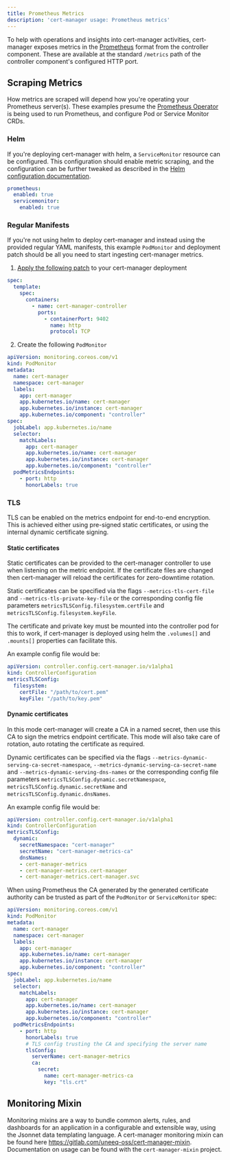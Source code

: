 ```yaml
---
title: Prometheus Metrics
description: 'cert-manager usage: Prometheus metrics'
---
```


To help with operations and insights into cert-manager activities, cert-manager exposes metrics in the [Prometheus](https://prometheus.io/) format from the controller component. These are available at the standard `/metrics` path of the controller component's configured HTTP port.

## Scraping Metrics

How metrics are scraped will depend how you're operating your Prometheus server(s). These examples presume the [Prometheus Operator](https://github.com/prometheus-operator/prometheus-operator) is being used to run Prometheus, and configure Pod or Service Monitor CRDs.

### Helm

If you're deploying cert-manager with helm, a `ServiceMonitor` resource can be configured. This configuration should enable metric scraping, and the configuration can be further tweaked as described in the [Helm configuration documentation](https://github.com/cert-manager/cert-manager/blob/master/deploy/charts/cert-manager/README.template.md#configuration).

```yaml
prometheus:
  enabled: true
  servicemonitor:
    enabled: true
```

### Regular Manifests

If you're not using helm to deploy cert-manager and instead using the provided regular YAML manifests, this example `PodMonitor` and deployment patch should be all you need to start ingesting cert-manager metrics.

1. [Apply the following patch](https://kubernetes.io/docs/tasks/manage-kubernetes-objects/update-api-object-kubectl-patch/#use-a-strategic-merge-patch-to-update-a-deployment) to your cert-manager deployment

```yaml
spec:
  template:
    spec:
      containers:
        - name: cert-manager-controller
          ports:
            - containerPort: 9402
              name: http
              protocol: TCP
```

2. Create the following `PodMonitor`

```yaml
apiVersion: monitoring.coreos.com/v1
kind: PodMonitor
metadata:
  name: cert-manager
  namespace: cert-manager
  labels:
    app: cert-manager
    app.kubernetes.io/name: cert-manager
    app.kubernetes.io/instance: cert-manager
    app.kubernetes.io/component: "controller"
spec:
  jobLabel: app.kubernetes.io/name
  selector:
    matchLabels:
      app: cert-manager
      app.kubernetes.io/name: cert-manager
      app.kubernetes.io/instance: cert-manager
      app.kubernetes.io/component: "controller"
  podMetricsEndpoints:
    - port: http
      honorLabels: true
```

### TLS

TLS can be enabled on the metrics endpoint for end-to-end encryption. This is achieved either using pre-signed static certificates, or using the internal dynamic certificate signing.

#### Static certificates

Static certificates can be provided to the cert-manager controller to use when listening on the metric endpoint. If the certificate files are changed then cert-manager will reload the certificates for zero-downtime rotation.

Static certificates can be specified via the flags `--metrics-tls-cert-file` and `--metrics-tls-private-key-file` or the corresponding config file parameters `metricsTLSConfig.filesystem.certFile` and `metricsTLSConfig.filesystem.keyFile`.

The certificate and private key must be mounted into the controller pod for this to work, if cert-manager is deployed using helm the `.volumes[]` and `.mounts[]` properties can facilitate this.

An example config file would be:

```yaml
apiVersion: controller.config.cert-manager.io/v1alpha1
kind: ControllerConfiguration
metricsTLSConfig:
  filesystem:
    certFile: "/path/to/cert.pem"
    keyFile: "/path/to/key.pem"
```

#### Dynamic certificates

In this mode cert-manager will create a CA in a named secret, then use this CA to sign the metrics endpoint certificate. This mode will also take care of rotation, auto rotating the certificate as required.

Dynamic certificates can be specified via the flags `--metrics-dynamic-serving-ca-secret-namespace`, `--metrics-dynamic-serving-ca-secret-name` and `--metrics-dynamic-serving-dns-names` or the corresponding config file parameters `metricsTLSConfig.dynamic.secretNamespace`, `metricsTLSConfig.dynamic.secretName` and `metricsTLSConfig.dynamic.dnsNames`. 

An example config file would be:

```yaml
apiVersion: controller.config.cert-manager.io/v1alpha1
kind: ControllerConfiguration
metricsTLSConfig:
  dynamic:
    secretNamespace: "cert-manager"
    secretName: "cert-manager-metrics-ca"
    dnsNames:
    - cert-manager-metrics
    - cert-manager-metrics.cert-manager
    - cert-manager-metrics.cert-manager.svc
```

When using Prometheus the CA generated by the generated certificate authority can be trusted as part of the `PodMonitor` or `ServiceMonitor` spec:

```yaml
apiVersion: monitoring.coreos.com/v1
kind: PodMonitor
metadata:
  name: cert-manager
  namespace: cert-manager
  labels:
    app: cert-manager
    app.kubernetes.io/name: cert-manager
    app.kubernetes.io/instance: cert-manager
    app.kubernetes.io/component: "controller"
spec:
  jobLabel: app.kubernetes.io/name
  selector:
    matchLabels:
      app: cert-manager
      app.kubernetes.io/name: cert-manager
      app.kubernetes.io/instance: cert-manager
      app.kubernetes.io/component: "controller"
  podMetricsEndpoints:
    - port: http
      honorLabels: true
      # TLS config trusting the CA and specifying the server name
      tlsConfig:
        serverName: cert-manager-metrics
        ca:
          secret:
            name: cert-manager-metrics-ca
            key: "tls.crt"
```

## Monitoring Mixin

Monitoring mixins are a way to bundle common alerts, rules, and dashboards for an application in a configurable and extensible way, using the Jsonnet data templating language. A cert-manager monitoring mixin can be found here https://gitlab.com/uneeq-oss/cert-manager-mixin. Documentation on usage can be found with the `cert-manager-mixin` project.
